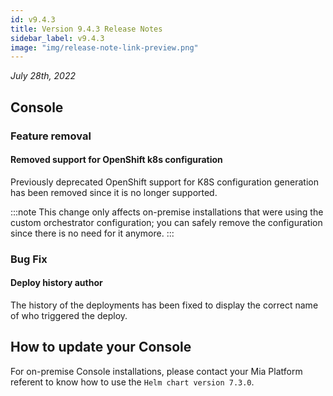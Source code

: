 ```yaml
---
id: v9.4.3
title: Version 9.4.3 Release Notes
sidebar_label: v9.4.3
image: "img/release-note-link-preview.png"
---
```


_July 28th, 2022_

## Console

### Feature removal

#### Removed support for OpenShift k8s configuration

Previously deprecated OpenShift support for K8S configuration generation has been removed since it is no longer supported.

:::note
This change only affects on-premise installations that were using the custom orchestrator configuration; you can safely remove the configuration since there is no need for it anymore.
:::

### Bug Fix

#### Deploy history author

The history of the deployments has been fixed to display the correct name of who triggered the deploy.

## How to update your Console

For on-premise Console installations, please contact your Mia Platform referent to know how to use the `Helm chart version 7.3.0`.
